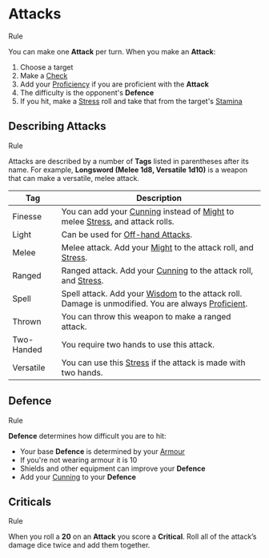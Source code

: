 # Attacks

Rule

You can make one **Attack** per turn. When you make an **Attack**:

 1. Choose a target
 2. Make a [Check](../../pages/rules/rolling/checks.md)
 3. Add your [Proficiency](../../pages/rules/proficiency.md) if you are proficient with the **Attack**
 4. The difficulty is the opponent's **Defence**
 5. If you hit, make a [Stress](../../pages/combat/stamina.md#stress) roll and take that from the target's [Stamina](../../pages/combat/stamina.md)

## Describing Attacks

Rule

Attacks are described by a number of **Tags** listed in parentheses after its name. For example, **Longsword (Melee 1d8, Versatile 1d10)** is a weapon that can make a versatile, melee attack.

| Tag       | Description |
| --------- | - |
| Finesse     | You can add your [Cunning](../../pages/characters/attributes.md#cunning) instead of [Might](../../pages/characters/attributes.md#might) to melee [Stress](), and attack rolls.
| Light     | Can be used for [Off-hand Attacks](../../pages/combat/bonus-actions.md#off-hand-attack).
| Melee     | Melee attack. Add your [Might](../../pages/characters/attributes.md#might) to the attack roll, and [Stress]().
| Ranged    | Ranged attack. Add your [Cunning](../../pages/characters/attributes.md#cunning) to the attack roll, and [Stress]().
| Spell     | Spell attack. Add your [Wisdom](../../pages/characters/attributes.md#wisdom) to the attack roll. Damage is unmodified. You are always [Proficient](../../pages/rules/proficiency.md).
| Thrown    | You can throw this weapon to make a ranged attack.
| Two-Handed | You require two hands to use this attack.
| Versatile | You can use this [Stress]() if the attack is made with two hands.

## Defence

Rule

**Defence** determines how difficult you are to hit:

 + Your base **Defence** is determined by your [Armour](../../pages/equipment/armour.md)
 + If you're not wearing armour it is 10
 + Shields and other equipment can improve your **Defence**
 + Add your [Cunning](../../pages/characters/attributes.md#cunning) to your **Defence**

## Criticals

Rule

When you roll a **20** on an **Attack** you score a **Critical**. Roll all of the attack’s damage dice twice and add them together.
